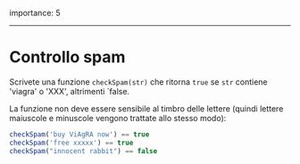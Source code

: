 importance: 5

---

# Controllo spam

Scrivete una funzione `checkSpam(str)` che ritorna `true` se `str` contiene 'viagra' o 'XXX', altrimenti `false.

La funzione non deve essere sensibile al timbro delle lettere (quindi lettere maiuscole e minuscole vengono trattate allo stesso modo):

```js
checkSpam('buy ViAgRA now') == true
checkSpam('free xxxxx') == true
checkSpam("innocent rabbit") == false
```

